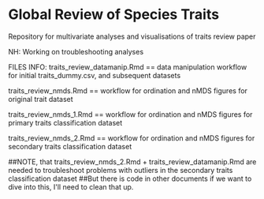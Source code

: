# Global Review of Species Traits
Repository for multivariate analyses and visualisations of traits review paper

NH: Working on troubleshooting analyses

FILES INFO:
traits_review_datamanip.Rmd == data manipulation workflow for initial traits_dummy.csv, and subsequent datasets

traits_review_nmds.Rmd == workflow for ordination and nMDS figures for original trait dataset

traits_review_nmds_1.Rmd == workflow for ordination and nMDS figures for primary traits classification dataset

traits_review_nmds_2.Rmd == workflow for ordination and nMDS figures for secondary traits classification dataset

##NOTE, that traits_review_nmds_2.Rmd + traits_review_datamanip.Rmd are needed to troubleshoot problems with outliers in the secondary traits classification dataset
##But there is code in other documents if we want to dive into this, I'll need to clean that up.
